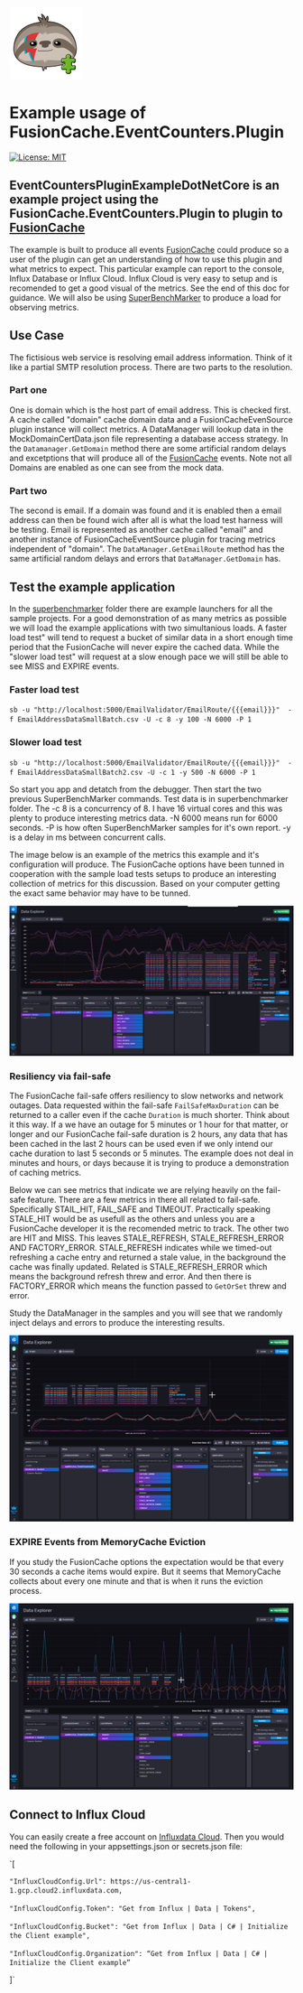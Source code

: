 ![FusionCache logo](../../../artwork/logo-plugin-128x128.png)

# Example usage of FusionCache.EventCounters.Plugin

[![License: MIT](https://img.shields.io/badge/license-MIT-blue.svg)](https://opensource.org/licenses/MIT)

## EventCountersPluginExampleDotNetCore is an example project using the FusionCache.EventCounters.Plugin to plugin to [FusionCache](https://github.com/jodydonetti/ZiggyCreatures.FusionCache)

The example is built to produce all events [FusionCache](https://github.com/jodydonetti/ZiggyCreatures.FusionCache) could produce so a user of the plugin can get an understanding of how to use this plugin and what metrics to expect.  This particular example can report to the console, Influx Database or Influx Cloud.  Influx Cloud is very easy to setup and is recomended to get a good visual of the metrics.  See the end of this doc for guidance.  We will also be using [SuperBenchMarker](https://github.com/aliostad/SuperBenchmarker) to produce a load for observing metrics.

## Use Case

The fictisious web service is resolving email address information.  Think of it like a partial SMTP resolution process.  There are two parts to the resolution.  

### Part one

One is domain which is the host part of email address.  This is checked first.  A cache called "domain" cache domain data and a FusionCacheEvenSource plugin instance will collect metrics.  A DataManager will lookup data in the MockDomainCertData.json file representing a database access strategy.  In the `Datamanager.GetDomain` method there are some artificial random delays and excetptions that will produce all of the [FusionCache](https://github.com/jodydonetti/ZiggyCreatures.FusionCache) events.  Note not all Domains are enabled as one can see from the mock data.  

### Part two

The second is email.  If a domain was found and it is enabled then a email address can then be found wich after all is what the load test harness will be testing.  Email is represented as another cache called "email" and another instance of FusionCacheEventSource plugin for tracing metrics independent of "domain".  The `DataManager.GetEmailRoute` method has the same artificial random delays and errors that `DataManager.GetDomain` has.

## Test the example application

In the [superbenchmarker](./tree/main/examples/superbenchmarker) folder there are example launchers for all the sample projects.  For a good demonstration of as many metrics as possible we will load the example applications with two simultanious loads.  A 
faster load test" will tend to request a bucket of similar data in a short enough time period that the FusionCache will never expire the cached data.  While the "slower load test" will request at a slow enough pace we will still be able to see MISS and EXPIRE events.  

### Faster load test
`sb -u "http://localhost:5000/EmailValidator/EmailRoute/{{{email}}}"  -f EmailAddressDataSmallBatch.csv -U -c 8 -y 100 -N 6000 -P 1`

### Slower load test
`sb -u "http://localhost:5000/EmailValidator/EmailRoute/{{{email}}}"  -f EmailAddressDataSmallBatch2.csv -U -c 1 -y 500 -N 6000 -P 1`

So start you app and detatch from the debugger.  Then start the two previous SuperBenchMarker commands.  Test data is in superbenchmarker folder.  The -c 8 is a concurrency of 8.  I have 16 virtual cores and this was plenty to produce interesting metrics data.  -N 6000 means run for 6000 seconds.  -P is how often SuperBenchMarker samples for it's own report.  -y is a delay in ms between concurrent calls.

The image below is an example of the metrics this example and it's configuration will produce.  The FusionCache options have been tunned in cooperation with the sample load tests setups to produce an interesting collection of metrics for this discussion.  Based on your computer getting the exact same behavior may have to be tunned.  

![MetricsView-A-00](./images/MetricsView-A-00.png)

### Resiliency via fail-safe

The FusionCache fail-safe offers resiliency to slow networks and network outages.  Data requested within the fail-safe `FailSafeMaxDuration` can be returned to a caller even if the cache `Duration` is much shorter.  Think about it this way.  If a we have an outage for 5 minutes or 1 hour for that matter, or longer and our FusionCache fail-safe duration is 2 hours, any data that has been cached in the last 2 hours can be used even if we only intend our cache duration to last 5 seconds or 5 minutes.  The example does not deal in minutes and hours, or days because it is trying to produce a demonstration of caching metrics.  

Below we can see metrics that indicate we are relying heavily on the fail-safe feature.  There are a few metrics in there all related to fail-safe.  Specifically STAIL_HIT, FAIL_SAFE and TIMEOUT.  Practically speaking STALE_HIT would be as usefull as the others and unless you are a FusionCache developer it is the recomended metric to track.  The other two are HIT and MISS.  This leaves STALE_REFRESH, STALE_REFRESH_ERROR AND FACTORY_ERROR.  STALE_REFRESH indicates while we timed-out refreshing a cache entry and returned a stale value, in the background the cache was finally updated.  Related is STALE_REFRESH_ERROR which means the background refresh threw and error.  And then there is FACTORY_ERROR which means the function passed to `GetOrSet` threw and error.  

Study the DataManager in the samples and you will see that we randomly inject delays and errors to produce the interesting results.  

![MetricsView-A-MetricsMixFailSafe](./images/MetricsView-A-MetricsMixFailSafe.png)

### EXPIRE Events from MemoryCache Eviction

If you study the FusionCache options the expectation would be that every 30 seconds a cache items would expire.  But it seems that MemoryCache collects about every one minute and that is when it runs the eviction process.  

![MetricsView-A-SlowLoadTest](./images/MetricsView-A-SlowLoadTest.png)

## Connect to Influx Cloud

You can easily create a free account on [Influxdata Cloud](https://cloud2.influxdata.com/signup).  Then you would need the following in your appsettings.json or secrets.json file:

`[

    "InfluxCloudConfig.Url": https://us-central1-1.gcp.cloud2.influxdata.com,

    "InfluxCloudConfig.Token": "Get from Influx | Data | Tokens",

    "InfluxCloudConfig.Bucket": "Get from Influx | Data | C# | Initialize the Client example",

    "InfluxCloudConfig.Organization": “Get from Influx | Data | C# | Initialize the Client example”
]`
